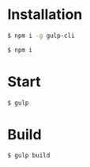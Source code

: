 # Installation
```sh
$ npm i -g gulp-cli
```
```sh
$ npm i
```
# Start
```sh
$ gulp
```
# Build
```sh
$ gulp build
```
